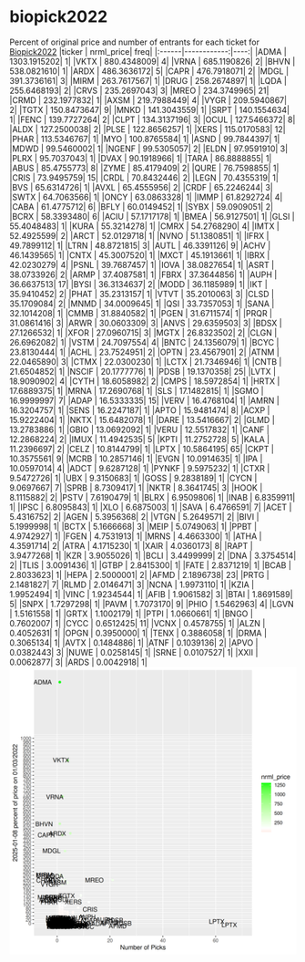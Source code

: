 # biopick2022
Percent of original price and number of entrants for each ticket for [Biopick2022](https://twitter.com/hashtag/Biopick2022)
|ticker |   nrml_price| freq|
|:------|------------:|----:|
|ADMA   | 1303.1915202|    1|
|VKTX   |  880.4348009|    4|
|VRNA   |  685.1190826|    2|
|BHVN   |  538.0821610|    1|
|ARDX   |  486.3636172|    5|
|CAPR   |  476.7918071|    2|
|MDGL   |  391.3736161|    3|
|MIRM   |  263.7617567|    1|
|DRUG   |  258.2674897|    1|
|LQDA   |  255.6468193|    2|
|CRVS   |  235.2697043|    3|
|MREO   |  234.3749965|   21|
|CRMD   |  232.1977832|    1|
|AXSM   |  219.7988449|    4|
|VYGR   |  209.5940867|    2|
|TGTX   |  150.8473647|    9|
|MNKD   |  141.3043559|    1|
|SRPT   |  140.1554634|    1|
|FENC   |  139.7727264|    2|
|CLPT   |  134.3137196|    3|
|OCUL   |  127.5466372|    8|
|ALDX   |  127.2500038|    2|
|PLSE   |  122.8656257|    1|
|XERS   |  115.0170583|   12|
|PHAR   |  113.5346767|    1|
|MYO    |  100.8765584|    1|
|ASND   |   99.7844397|    1|
|MDWD   |   99.5460002|    1|
|NGENF  |   99.5305057|    2|
|ELDN   |   97.9591910|    3|
|PLRX   |   95.7037043|    1|
|DVAX   |   90.1918966|    1|
|TARA   |   86.8888855|    1|
|ABUS   |   85.4755773|    8|
|ZYME   |   85.4179409|    2|
|QURE   |   76.7598855|    1|
|CRIS   |   73.9495759|   15|
|CRDL   |   70.8432446|    2|
|LEGN   |   70.4355319|    1|
|BVS    |   65.6314726|    1|
|AVXL   |   65.4555956|    2|
|CRDF   |   65.2246244|    3|
|SWTX   |   64.7063566|    1|
|ONCY   |   63.0863328|    1|
|IMMP   |   61.8292724|    4|
|CABA   |   61.4775712|    6|
|BFLY   |   60.0149452|    1|
|SYBX   |   59.0909051|    2|
|BCRX   |   58.3393480|    6|
|ACIU   |   57.1717178|    1|
|BMEA   |   56.9127501|    1|
|GLSI   |   55.4048483|    1|
|KURA   |   55.3214278|    1|
|CMRX   |   54.2768290|    4|
|IMTX   |   52.4925599|    2|
|ARCT   |   52.0129718|    1|
|NVNO   |   51.1380851|    1|
|IFRX   |   49.7899112|    1|
|LTRN   |   48.8721815|    3|
|AUTL   |   46.3391126|    9|
|ACHV   |   46.1439565|    1|
|CNTX   |   45.3007520|    1|
|MXCT   |   45.1913661|    1|
|IBRX   |   42.0230279|    4|
|PSNL   |   39.7687457|    1|
|IOVA   |   38.0827654|    1|
|ASRT   |   38.0733926|    2|
|ARMP   |   37.4087581|    1|
|FBRX   |   37.3644856|    1|
|AUPH   |   36.6637513|   17|
|BYSI   |   36.3134637|    2|
|MODD   |   36.1185989|    1|
|IKT    |   35.9410452|    2|
|PHAT   |   35.2313157|    1|
|VTVT   |   35.2010063|    3|
|CLSD   |   35.1709084|    2|
|MNMD   |   34.0009645|    1|
|QSI    |   33.7357053|    1|
|SANA   |   32.1014208|    1|
|CMMB   |   31.8840582|    1|
|PGEN   |   31.6711574|    1|
|PRQR   |   31.0861416|    3|
|ARWR   |   30.0603309|    3|
|ANVS   |   29.6359503|    3|
|BDSX   |   27.1266532|    1|
|XFOR   |   27.0960715|    3|
|MGTX   |   26.8323502|    2|
|CLGN   |   26.6962082|    1|
|VSTM   |   24.7097554|    4|
|BNTC   |   24.1356079|    1|
|BCYC   |   23.8130444|    1|
|ACHL   |   23.7524951|    2|
|OPTN   |   23.4567901|    2|
|ATNM   |   22.0465890|    3|
|CTMX   |   22.0300230|    1|
|LCTX   |   21.7346946|    1|
|CNTB   |   21.6504852|    1|
|NSCIF  |   20.1777776|    1|
|PDSB   |   19.1370358|   25|
|LVTX   |   18.9090902|    4|
|CYTH   |   18.6058982|    2|
|CMPS   |   18.5972854|    1|
|HRTX   |   17.6889375|    1|
|MRNA   |   17.2690768|    1|
|SLS    |   17.1482815|    1|
|SGMO   |   16.9999997|    7|
|ADAP   |   16.5333335|   15|
|VERV   |   16.4768104|    1|
|AMRN   |   16.3204757|    1|
|SENS   |   16.2247187|    1|
|APTO   |   15.9481474|    8|
|ACXP   |   15.9222404|    1|
|NKTX   |   15.6482078|    1|
|DARE   |   13.5416667|    2|
|GLMD   |   13.2783886|    1|
|GBIO   |   13.0692092|    1|
|VERU   |   12.5517832|    1|
|CANF   |   12.2868224|    2|
|IMUX   |   11.4942535|    5|
|KPTI   |   11.2752728|    5|
|KALA   |   11.2396697|    2|
|CELZ   |   10.8144799|    1|
|LPTX   |   10.5864195|   65|
|CKPT   |   10.3575561|    9|
|MCRB   |   10.2857146|    1|
|EVGN   |   10.0914635|    1|
|IPA    |   10.0597014|    4|
|ADCT   |    9.6287128|    1|
|PYNKF  |    9.5975232|    1|
|CTXR   |    9.5472726|    1|
|UBX    |    9.3150683|    1|
|GOSS   |    9.2838189|    1|
|CYCN   |    9.0697667|    7|
|SPRB   |    8.7309417|    1|
|NKTR   |    8.3641745|    3|
|HOOK   |    8.1115882|    2|
|PSTV   |    7.6190479|    1|
|BLRX   |    6.9509806|    1|
|INAB   |    6.8359911|    1|
|IPSC   |    6.8095843|    1|
|XLO    |    6.6875003|    1|
|SAVA   |    6.4766591|    7|
|ACET   |    5.4316752|    2|
|AGEN   |    5.3956368|    2|
|VTGN   |    5.2649571|    2|
|BIVI   |    5.1999998|    1|
|BCTX   |    5.1666668|    3|
|MEIP   |    5.0749063|    1|
|PPBT   |    4.9742927|    1|
|FGEN   |    4.7531913|    1|
|MRNS   |    4.4663300|    1|
|ATHA   |    4.3591714|    2|
|ATRA   |    4.1715230|    1|
|XAIR   |    4.0360173|    8|
|RAPT   |    3.9477268|    1|
|KZR    |    3.9055026|    1|
|BCLI   |    3.4499999|    2|
|DNA    |    3.3754514|    2|
|TLIS   |    3.0091436|    1|
|GTBP   |    2.8415300|    1|
|FATE   |    2.8371219|    1|
|BCAB   |    2.8033623|    1|
|HEPA   |    2.5000001|    2|
|AFMD   |    2.1896738|   23|
|PRTG   |    2.1481827|    7|
|RLMD   |    2.0146471|    3|
|NCNA   |    1.9973110|    1|
|KZIA   |    1.9952494|    1|
|VINC   |    1.9234544|    1|
|AFIB   |    1.9061582|    3|
|BTAI   |    1.8691589|    5|
|SNPX   |    1.7297298|    1|
|PAVM   |    1.7073170|    9|
|PHIO   |    1.5462963|    4|
|LGVN   |    1.5161558|    1|
|GRTX   |    1.1002179|    1|
|PTPI   |    1.0660661|    1|
|BNGO   |    0.7602007|    1|
|CYCC   |    0.6512425|   11|
|VCNX   |    0.4578755|    1|
|ALZN   |    0.4052631|    1|
|OPGN   |    0.3950000|    1|
|TENX   |    0.3886058|    1|
|DRMA   |    0.3065134|    1|
|AVTX   |    0.1484886|    1|
|ATNF   |    0.1039136|    2|
|APVO   |    0.0382443|    3|
|NUWE   |    0.0258145|    1|
|SRNE   |    0.0107527|    1|
|XXII   |    0.0062877|    3|
|ARDS   |    0.0042918|    1|
![retvspicks](biopicks.png?raw=true)
